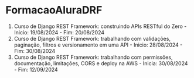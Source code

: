 # FormacaoAluraDRF

1. Curso de Django REST Framework: construindo APIs RESTful do Zero - Inicio: 19/08/2024 - Fim: 20/08/2024
2. Curso de Django REST Framework: trabalhando com validações, paginação, filtros e versionamento em uma API - Inicio: 28/08/2024 - Fim: 30/08/2024
3. Curso de Django REST Framework: trabalhando com permissões, documentação, limitações, CORS e deploy na AWS - Inicia: 30/08/2024 - Fim: 12/09/2024
